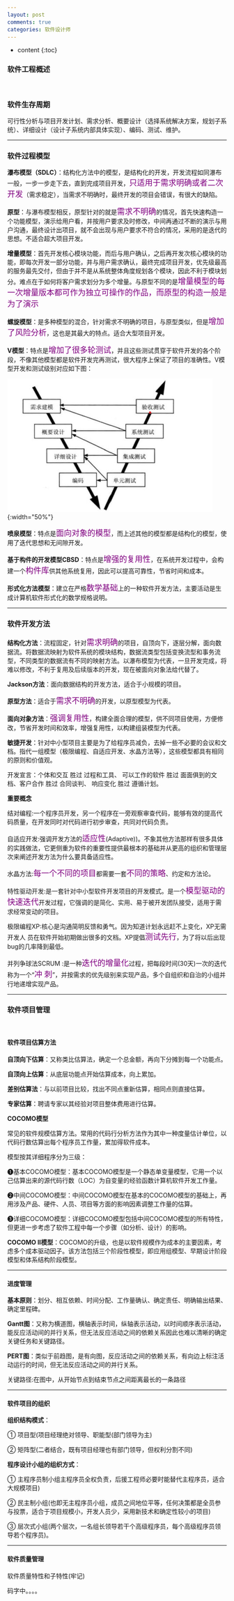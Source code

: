 ```yaml
---
layout: post
comments: true
categories: 软件设计师
---
```


<!-- PPT  108页 -->
* content
{:toc}

### 软件工程概述

<br>

### 软件生存周期

可行性分析与项目开发计划、需求分析、概要设计（选择系统解决方案，规划子系统）、详细设计（设计子系统内部具体实现）、编码、测试、维护。

---

### 软件过程模型

**瀑布模型（SDLC）**：结构化方法中的模型，是结构化的开发，开发流程如同瀑布一般，一步一步走下去，直到完成项目开发，<font  size="4" color="#800080">只适用于需求明确或者二次开发</font>（需求稳定），当需求不明确时，最终开发的项目会错误，有很大的缺陷。

**原型**：与瀑布模型相反，原型针对的就是<font  size="4" color="#800080">需求不明确</font>的情况，首先快速构造一个功能模型，演示给用户看，并按用户要求及时修改，中间再通过不断的演示与用户沟通，最终设计出项目，就不会出现与用户要求不符合的情况，采用的是迭代的思想。不适合超大项目开发。

**增量模型**：首先开发核心模块功能，而后与用户确认，之后再开发次核心模块的功能，即每次开发一部分功能，并与用户需求确认，最终完成项目开发，优先级最高的服务最先交付，但由于并不是从系统整体角度规划各个模块，因此不利于模块划分。难点在于如何将客户需求划分为多个增量。与原型不同的是<font  size="4" color="#800080">增量模型的每一次增量版本都可作为独立可操作的作品，而</font><font  size="4" color="#800080">原型的构造一般是为了演示</font>

**螺旋模型**：是多种模型的混合，针对需求不明确的项目，与原型类似，但是<font  size="4" color="#800080">增加了风险分析</font>，这也是其最大的特点。适合大型项目开发。

**V模型**：特点是<font  size="4" color="#800080">增加了很多轮测试</font>，并且这些测试贯穿于软件开发的各个阶段，不像其他模型都是软件开发完再测试，很大程序上保证了项目的准确性。V模型开发和测试级别对应如下图：

![20](/static/img/software_designer/20.jpg){:width="50%"}

**喷泉模型**：特点是<font  size="4" color="#800080">面向对象的模型</font>，而上述其他的模型都是结构化的模型，使用了迭代思想和无间隙开发。

**基于构件的开发模型CBSD**：特点是<font  size="4" color="#800080">增强的复用性</font>，在系统开发过程中，会构建一个<font  size="4" color="#800080">构件库</font>供其他系统复用，因此可以提高可靠性，节省时间和成本。

**形式化方法模型**：建立在严格<font  size="4" color="#800080">数学基础</font>上的一种软件开发方法，主要活动是生成计算机软件形式化的数学规格说明。

---

### 软件开发方法

**结构化方法**：流程固定，针对<font  size="4" color="#800080">需求明确</font>的项目，自顶向下，逐层分解，面向数据流。将数据流映射为软件系统的模块结构，数据流类型包括变换流型和事务流型，不同类型的数据流有不同的映射方法。以瀑布模型为代表，一旦开发完成，将难以修改，不利于复用及后续版本的开发，现在被面向对象法给代替了。

**Jackson方法**：面向数据结构的开发方法，适合于小规模的项目。

**原型方法**：适合于<font  size="4" color="#800080">需求不明确</font>的开发，以原型模型为代表。

**面向对象方法**：<font  size="4" color="#800080">强调复用性</font>，构建全面合理的模型，供不同项目使用，方便修改，节省开发时间和效率，增强复用性，以构建组装模型为代表。

**敏捷开发**：针对中小型项目主要是为了给程序员减负，去掉一些不必要的会议和文档。指代一组模型（极限编程、自适应开发、水晶方法等），这些模型都具有相同的原则和价值观。

开发宣言：个体和交互 胜过 过程和工具、 可以工作的软件 胜过 面面俱到的文档、客户合作  胜过 合同谈判、 响应变化  胜过 遵循计划。

**重要概念**

结对编程:一个程序员开发，另一个程序在一旁观察审查代码，能够有效的提高代码质量，在开发同时对代码进行初步审查，共同对代码负责。

自适应开发:强调开发方法的<font  size="4" color="#800080">适应性</font>(Adaptive))。不象其他方法那样有很多具体的实践做法，它更侧重为软件的重要性提供最根本的基础并从更高的组织和管理层次来阐述开发方法为什么要具备适应性。

水晶方法:<font  size="4" color="#800080">每一个不同的项目</font>都需要一套<font  size="4" color="#800080">不同的策略</font>、约定和方法论。

特性驱动开发:是一套针对中小型软件开发项目的开发模式。是一个<font  size="4" color="#800080">模型驱动的快速迭代</font>开发过程，它强调的是简化、实用、易于被开发团队接受，适用于需求经常变动的项目。

极限编程XP:核心是沟通简明反馈和勇气。因为知道计划永远赶不上变化，XP无需开发人
员在软件开始初期做出很多的文档。XP提倡<font  size="4" color="#800080">测试先行</font>，为了将以后出现bug的几率降到最低。

并列争球法SCRUM :是一种<font  size="4" color="#800080">迭代的增量化</font>过程，把每段时间(30天)一次的迭代称为一个“<font  size="4" color="#800080">冲
刺</font>”，并按需求的优先级别来实现产品，多个自组织和自治的小组并行地递增实现产品。

---

### 软件项目管理

<br>

#### 软件项目估算方法

**自顶向下估算**：又称类比估算法，确定一个总金额，再向下分摊到每一个功能点。

**自顶向上估算**：从底层功能点开始估算成本，向上累加。

**差别估算法**：与以前项目比较，找出不同点重新估算，相同点则直接估算。

**专家估算**：聘请专家以其经验对项目整体费用进行估算。

**COCOMO模型**

常见的软件规模估算方法。常用的代码行分析方法作为其中一种度量估计单位，以代码行数估算出每个程序员工作量，累加得软件成本。

模型按其详细程序分为三级：

❶基本COCOMO模型：基本COCOMO模型是一个静态单变量模型，它用一个以己估算出来的源代码行数（LOC）为自变量的经验函数计算机软件开发工作量。

❷中间COCOMO模型：中间COCOMO模型在基本的COCOMO模型的基础上，再用涉及产品、硬件、人员、项目等方面的影响因素调整工作量的估算。

❸详细COCOMO模型：详细COCOMO模型包括中间COCOMO模型的所有特性，但更进一步考虑了软件工程中每一个步骤（如分析、设计）的影响。

**COCOMO II模型**：COCOMO的升级，也是以软件规模作为成本的主要因素，考虑多个成本驱动因子。该方法包括三个阶段性模型，即应用组模型、早期设计阶段模型和体系结构阶段模型。

---

#### 进度管理

**基本原则**：划分、相互依赖、时间分配、工作量确认、确定责任、明确输出结果、确定里程碑。

**Gantt图**：又称为横道图，横轴表示时间，纵轴表示活动，以时间顺序表示活动，能反应活动间的并行关系，但无法反应活动之间的依赖关系因此也难以清晰的确定关键任务和关键路径。

**PERT图**：类似于前趋图，是有向图，反应活动之间的依赖关系，有向边上标注活动运行的时间，但无法反应活动之间的并行关系。

关键路径:在图中，从开始节点到结束节点之间距离最长的一条路径

---

#### 软件项目的组织

**组织结构模式**：

① 项目型(项目经理绝对领导、职能型(部门领导为主)

② 矩阵型(二者结合，既有项目经理也有部门领导，但权利分割不同)

**程序设计小组的组织方式**：

① 主程序员制小组主程序员全权负责，后援工程师必要时能替代主程序员，适合大规模项目)

② 民主制小组(也即无主程序员小组，成员之间地位平等，任何决策都是全员参与投票，适合于项目规模小，开发人员少，采用新技术和确定性较小的项目)

③ 层次式小组(两个层次，一名组长领导若干个高级程序员，每个高级程序员领导若个程序员)。

---

#### 软件质量管理

软件质量特性和子特性(牢记)


码字中。。。。
